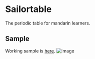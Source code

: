 # Sailortable
The periodic table for mandarin learners.

## Sample
Working sample is [here](http://kyleideta.info/works_sailortable).
![Image](http://kyleideta.info/works_sailortable/assets/images/st.png)
